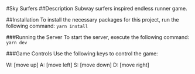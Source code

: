 #Sky Surfers
##Description
Subway surfers inspired endless runner game.

##Installation
To install the necessary packages for this project, run the following command:
`yarn install`

###Running the Server
To start the server, execute the following command:
`yarn dev`

###Game Controls
Use the following keys to control the game:

W: [move up]
A: [move left]
S: [move down]
D: [move right]
